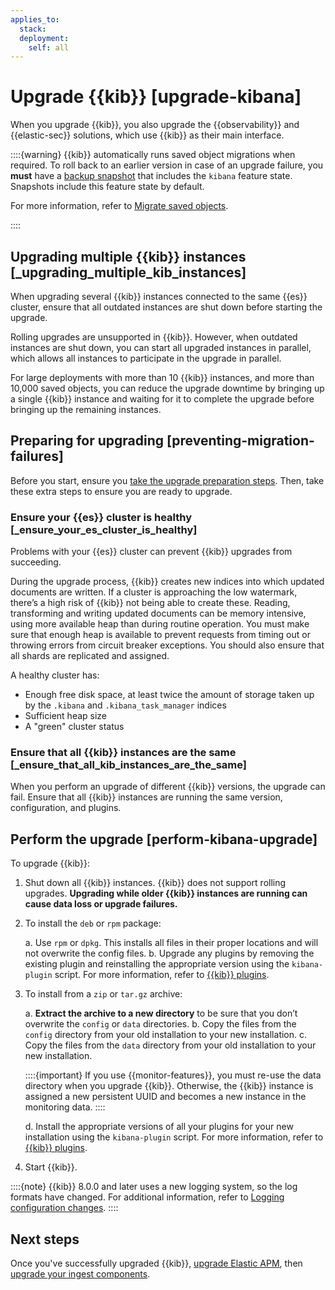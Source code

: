 ```yaml
---
applies_to:
  stack:
  deployment:
    self: all
---
```


# Upgrade {{kib}} [upgrade-kibana]

When you upgrade {{kib}}, you also upgrade the {{observability}} and {{elastic-sec}} solutions, which use {{kib}} as their main interface. 

::::{warning}
{{kib}} automatically runs saved object migrations when required. To roll back to an earlier version in case of an upgrade failure, you **must** have a [backup snapshot](../../tools/snapshot-and-restore.md) that includes the `kibana` feature state. Snapshots include this feature state by default.

For more information, refer to [Migrate saved objects](saved-object-migrations.md).

::::


## Upgrading multiple {{kib}} instances [_upgrading_multiple_kib_instances]

When upgrading several {{kib}} instances connected to the same {{es}} cluster, ensure that all outdated instances are shut down before starting the upgrade.

Rolling upgrades are unsupported in {{kib}}. However, when outdated instances are shut down, you can start all upgraded instances in parallel, which allows all instances to participate in the upgrade in parallel.

For large deployments with more than 10 {{kib}} instances, and more than 10,000 saved objects, you can reduce the upgrade downtime by bringing up a single {{kib}} instance and waiting for it to complete the upgrade before bringing up the remaining instances.

## Preparing for upgrading [preventing-migration-failures]

Before you start, ensure you [take the upgrade preparation steps](/deploy-manage/upgrade/prepare-to-upgrade.md). Then, take these extra steps to ensure you are ready to upgrade.


### Ensure your {{es}} cluster is healthy [_ensure_your_es_cluster_is_healthy]

Problems with your {{es}} cluster can prevent {{kib}} upgrades from succeeding.

During the upgrade process, {{kib}} creates new indices into which updated documents are written. If a cluster is approaching the low watermark, there’s a high risk of {{kib}} not being able to create these. Reading, transforming and writing updated documents can be memory intensive, using more available heap than during routine operation. You must make sure that enough heap is available to prevent requests from timing out or throwing errors from circuit breaker exceptions. You should also ensure that all shards are replicated and assigned.

A healthy cluster has:

* Enough free disk space, at least twice the amount of storage taken up by the `.kibana` and `.kibana_task_manager` indices
* Sufficient heap size
* A "green" cluster status


### Ensure that all {{kib}} instances are the same [_ensure_that_all_kib_instances_are_the_same]

When you perform an upgrade of different {{kib}} versions, the upgrade can fail. Ensure that all {{kib}} instances are running the same version, configuration, and plugins.

## Perform the upgrade [perform-kibana-upgrade]

To upgrade {{kib}}:

1. Shut down all {{kib}} instances. {{kib}} does not support rolling upgrades. **Upgrading while older {{kib}} instances are running can cause data loss or upgrade failures.**
2. To install the `deb` or `rpm` package:

    a. Use `rpm` or `dpkg`. This installs all files in their proper locations and will not overwrite the config files.
    b. Upgrade any plugins by removing the existing plugin and reinstalling the appropriate version using the `kibana-plugin` script. For more information, refer to [{{kib}} plugins](kibana://reference/kibana-plugins.md).

3. To install from a `zip` or `tar.gz` archive:

    a. **Extract the archive to a new directory** to be sure that you don’t overwrite the `config` or `data` directories.
    b. Copy the files from the `config` directory from your old installation to your new installation.
    c. Copy the files from the `data` directory from your old installation to your new installation.

    ::::{important}
    If you use {{monitor-features}}, you must re-use the data directory when you upgrade {{kib}}. Otherwise, the {{kib}} instance is assigned a new persistent UUID and becomes a new instance in the monitoring data.
    ::::

    d. Install the appropriate versions of all your plugins for your new installation using the `kibana-plugin` script. For more information, refer to [{{kib}} plugins](kibana://reference/kibana-plugins.md).

4. Start {{kib}}.

::::{note}
{{kib}} 8.0.0 and later uses a new logging system, so the log formats have changed. For additional information, refer to [Logging configuration changes](kibana://extend/logging-config-changes.md).
::::

## Next steps

Once you've successfully upgraded {{kib}}, [upgrade Elastic APM](../../../solutions/observability/apps/upgrade.md), then [upgrade your ingest components](/deploy-manage/upgrade/ingest-components.md).  